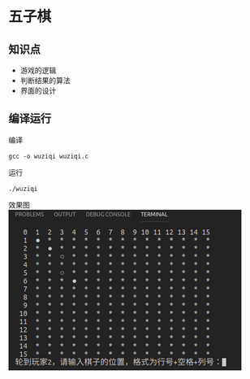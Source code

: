 # 五子棋  

## 知识点

- 游戏的逻辑  
- 判断结果的算法  
- 界面的设计  

## 编译运行  

编译  
```
gcc -o wuziqi wuziqi.c
```

运行  
```
./wuziqi
```

效果图  
![](./wuziqi.png)